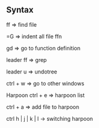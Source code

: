 ## Syntax
ff => find file

=G => indent all file ffn

gd => go to function definition

leader ff => grep

leader u => undotree

ctrl + w => go to other windows

Harpoon
ctrl + e => harpoon list

ctrl + a => add file to harpoon

ctrl h | j | k | l -> switching harpoon

